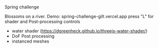 Spring challenge

Blossoms on a river.
Demo: spring-challenge-gilt.vercel.app
press "L" for shader and Post-processing controls
- water shader (https://dgreenheck.github.io/threejs-water-shader/)
- DoF Post processing
- instanced meshes
